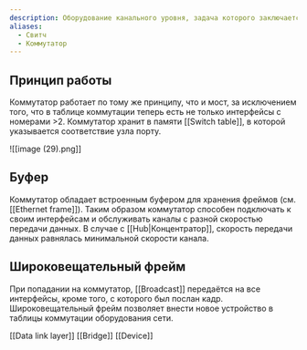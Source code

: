 ```yaml
---
description: Оборудование канального уровня, задача которого заключается к коммутации трафика, т.е. передаче трафика по конкретному интерфейсу (конкретному получателю в локальной сети). Многопортовый bridge.
aliases:
  - Свитч
  - Коммутатор
---
```

## Принцип работы

Коммутатор работает по тому же принципу, что и мост, за исключением того, что в таблице коммутации теперь есть не только интерфейсы с номерами >2. Коммутатор хранит в памяти [[Switch table]], в которой указывается соответствие узла порту. 

![[image (29).png]]
## Буфер

Коммутатор обладает встроенным буфером для хранения фреймов (см. [[Ethernet frame]]). Таким образом коммутатор способен подключать к своим интерфейсам и обслуживать каналы с разной скоростью передачи данных. В случае с [[Hub|Концентратор]], скорость передачи данных равнялась минимальной скорости канала.

## Широковещательный фрейм

При попадании на коммутатор, [[Broadcast]] передаётся на все интерфейсы, кроме того, с которого был послан кадр. Широковещательный фрейм позволяет внести новое устройство в таблицы коммутации оборудования сети.

[[Data link layer]]
[[Bridge]]
[[Device]]